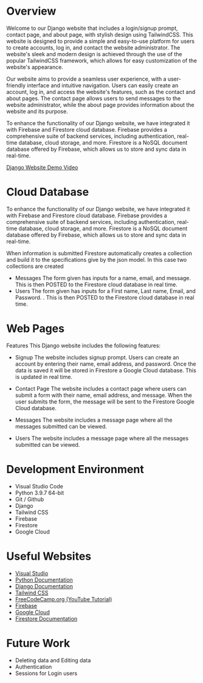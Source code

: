 # Overview

Welcome to our Django website that includes a login/signup prompt, contact page, and about page, with stylish design using TailwindCSS. This website is designed to provide a simple and easy-to-use platform for users to create accounts, log in, and contact the website administrator. The website's sleek and modern design is achieved through the use of the popular TailwindCSS framework, which allows for easy customization of the website's appearance.

Our website aims to provide a seamless user experience, with a user-friendly interface and intuitive navigation. Users can easily create an account, log in, and access the website's features, such as the contact and about pages. The contact page allows users to send messages to the website administrator, while the about page provides information about the website and its purpose.

To enhance the functionality of our Django website, we have integrated it with Firebase and Firestore cloud database. Firebase provides a comprehensive suite of backend services, including authentication, real-time database, cloud storage, and more. Firestore is a NoSQL document database offered by Firebase, which allows us to store and sync data in real-time.


[Django Website Demo Video](https://youtu.be/KHMKU2vNMZw)


# Cloud Database

To enhance the functionality of our Django website, we have integrated it with Firebase and Firestore cloud database. Firebase provides a comprehensive suite of backend services, including authentication, real-time database, cloud storage, and more. Firestore is a NoSQL document database offered by Firebase, which allows us to store and sync data in real-time.

When information is submitted Firestore automatically creates a collection and build it to the specifications give by the json model. In this case two collections are created 
* Messages
The form given has inputs for a name, email, and message. This is then POSTED to the Firestore cloud database in real time. 
* Users
The form given has inputs for a First name, Last name, Email, and Password. . This is then POSTED to the Firestore cloud database in real time. 


# Web Pages

Features
This Django website includes the following features:

* Signup
The website includes signup prompt. Users can create an account by entering their name, email address, and password. Once the data is saved it will be stored in Firestore a Google Cloud database. This is updated in real time. 

* Contact Page
The website includes a contact page where users can submit a form with their name, email address, and message. When the user submits the form, the message will be sent to the Firestore Google Cloud database.

* Messages
The website includes a message page where all the messages submitted can be viewed. 

* Users
The website includes a message page where all the messages submitted can be viewed. 

# Development Environment

* Visual Studio Code
* Python 3.9.7 64-bit
* Git / Github
* Django
* Tailwind CSS
* Firebase
* Firestore
* Google Cloud

# Useful Websites

* [Visual Studio](https://code.visualstudio.com/)
* [Python Documentation](https://docs.python.org/3/library/index.html)
* [Django Documentation](https://docs.djangoproject.com/en/4.2/)
* [Tailwind CSS](https://tailwindcss.com/)
* [FreeCodeCamp.org (YouTube Tutorial)](https://www.youtube.com/watch?v=ZxMB6Njs3ck)
* [Firebase](https://console.firebase.google.com/)
* [Google Cloud](https://console.cloud.google.com/)
* [Firestore Documentation](https://firebase.google.com/docs/firestore/manage-data/add-data?hl=en&authuser=0)



# Future Work

* Deleting data and Editing data
* Authentication
* Sessions for Login users